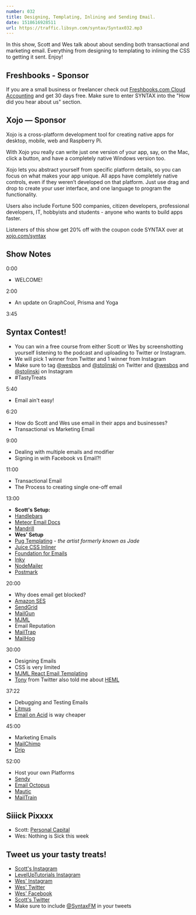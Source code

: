 ```yaml
---
number: 032
title: Designing, Templating, Inlining and Sending Email.
date: 1518616928511
url: https://traffic.libsyn.com/syntax/Syntax032.mp3
---
```


In this show, Scott and Wes talk about about sending both transactional and marketing email. Everything from designing to templating to inlining the CSS to getting it sent. Enjoy!

## Freshbooks - Sponsor

If you are a small business or freelancer check out [Freshbooks.com Cloud Accounting](https://freshbooks.com/syntax) and get 30 days free. Make sure to enter SYNTAX into the "How did you hear about us" section.

## Xojo — Sponsor

Xojo is a cross-platform development tool for creating native apps for desktop, mobile, web and Raspberry Pi.

With Xojo you really can write just one version of your app, say, on the Mac, click a button, and have a completely native Windows version too.

Xojo lets you abstract yourself from specific platform details, so you can focus on what makes your app unique. All apps have completely native controls, even if they weren’t developed on that platform. Just use drag and drop to create your user interface, and one language to program the functionality.

Users also include Fortune 500 companies, citizen developers, professional developers, IT, hobbyists and students - anyone who wants to build apps faster.

Listeners of this show get 20% off with the coupon code SYNTAX over at [xojo.com/syntax](http://xojo.com/syntax)

## Show Notes

0:00

- WELCOME!

2:00

- An update on GraphCool, Prisma and Yoga

3:45

## Syntax Contest!

- You can win a free course from either Scott or Wes by screenshotting yourself listening to the podcast and uploading to Twitter or Instagram.
- We will pick 1 winner from Twitter and 1 winner from Instagram
- Make sure to tag [@wesbos](https://twitter.com/wesbos) and [@stolinski](https://twitter.com/stolinski) on Twitter and [@wesbos](https://instagram.com/wesbos) and [@stolinski](https://instagram.com/stolinski) on Instagram
- \#TastyTreats

5:40

- Email ain't easy!

6:20

- How do Scott and Wes use email in their apps and businesses?
- Transactional vs Marketing Email

9:00

- Dealing with multiple emails and modifier
- Signing in with Facebook vs Email?!

11:00

- Transactional Email
- The Process to creating single one-off email

13:00

- **Scott's Setup:**
- [Handlebars](http://handlebarsjs.com/)
- [Meteor Email Docs](https://docs.meteor.com/api/email.html)
- [Mandrill](https://www.mandrill.com/)
- **Wes' Setup**
- [Pug Templating](https://pugjs.org/api/getting-started.html) - _the artist formerly known as Jade_
- [Juice CSS Inliner](https://www.npmjs.com/package/juice)
- [Foundation for Emails](https://foundation.zurb.com/emails/email-templates.html)
- [Inky](https://github.com/zurb/inky)
- [NodeMailer](https://nodemailer.com/about/)
- [Postmark](https://postmarkapp.com)

20:00

- Why does email get blocked?
- [Amazon SES](https://aws.amazon.com/ses/)
- [SendGrid](https://sendgrid.com/)
- [MailGun](https://www.mailgun.com/)
- [MJML](https://mjml.io/)
- Email Reputation
- [MailTrap](https://mailtrap.io/)
- [MailHog](https://github.com/mailhog/MailHog)

30:00

- Designing Emails
- CSS is very limited
- [MJML React Email Templating](https://mjml.io/)
- [Tony](https://twitter.com/TonyRanieri/status/963591591159099393) from Twitter also told me about [HEML](https://heml.io/)

37:22

- Debugging and Testing Emails
- [Litmus](http://litmus.com/)
- [Email on Acid](https://www.emailonacid.com/) is way cheaper

45:00

- Marketing Emails
- [MailChimp](http://mailchimp.com/)
- [Drip](https://getdrip.com)

52:00

- Host your own Platforms
- [Sendy](http://wes.io/bvN7)
- [Email Octopus](https://emailoctopus.com/)
- [Mautic](http://mautic.org/)
- [MailTrain](https://github.com/Mailtrain-org/mailtrain)

## Siiick Pixxxx

- Scott: [Personal Capital](https://www.personalcapital.com/)
- Wes: Nothing is Sick this week

## Tweet us your tasty treats!

- [Scott's Instagram](https://www.instagram.com/stolinski/)
- [LevelUpTutorials Instagram](https://www.instagram.com/LevelUpTutorials/)
- [Wes' Instagram](https://www.instagram.com/wesbos/)
- [Wes' Twitter](https://twitter.com/wesbos)
- [Wes' Facebook](https://www.facebook.com/wesbos.developer)
- [Scott's Twitter](https://twitter.com/stolinski)
- Make sure to include [@SyntaxFM](https://twitter.com/SyntaxFM) in your tweets
